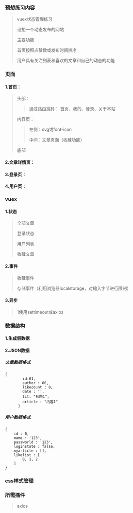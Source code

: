 ### 预想练习内容

> vuex状态管理练习
>
> 设想一个动态发布的网站
>
> 主要功能
>
> 首页按照点赞数或发布时间排序
>
> 用户具有关注列表和喜欢的文章和自己的动态的功能

### 页面

#### 1.首页：

> 头部：
>
> > 通过路由跳转： 首页、我的、登录、关于本站
>
> 内容页：
>
> > 左侧：svg或font-icon
>>
> > 中间：文章页面（收藏功能）
> >
> 
> 底部

#### 2.文章详情页：

#### 3.登录页：

#### 4.用户页：

### vuex

#### 1.状态

> 全部文章
>
> 登录状态
>
> 用户列表
>
> 收藏文章

#### 2.事件

> 收藏事件
>
> 存储事件（利用浏览器localstorage，对输入字节进行限制）

#### 3.异步

> 1使用settimeout或axios

### 数据结构

#### 1.生成假数据

#### 2.JSON数据

##### 文章数据格式

~~~text
{
        id:01,
        author : 00,
        likecount : 0,
        date : '',
        tit: "标题1",
        article : "内容1"
      }
~~~

##### 用户数据格式

~~~ text
{
	id : 0,
	name : '123',
	passworld : '123',
	loginstate : false,
	myarticle : [],
	likelist : [
		0, 1, 2
	]
}
~~~

### css样式管理

### 所需插件

> axios
>

